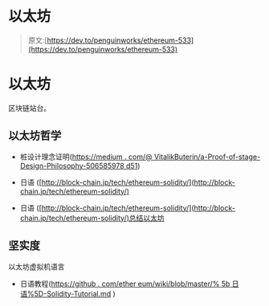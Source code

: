 # 以太坊

> 原文:[https://dev.to/penguinworks/ethereum-533](https://dev.to/penguinworks/ethereum-533)

# [](#ethereum)以太坊

区块链站台。

## [](#ethereum-philosophy)以太坊哲学

*   桩设计理念证明([https://medium . com/@ VitalikButerin/a-Proof-of-stage-Design-Philosophy-506585978 d51](https://medium.com/@VitalikButerin/a-proof-of-stake-design-philosophy-506585978d51))
*   日语
    ([http://block-chain.jp/tech/ethereum-solidity/](http://block-chain.jp/tech/ethereum-solidity/)

*   日语
    ([http://block-chain.jp/tech/ethereum-solidity/](http://block-chain.jp/tech/ethereum-solidity/)总结以太坊

## [](#solidity)坚实度

以太坊虚拟机语言

*   日语教程([https://github . com/ether eum/wiki/blob/master/% 5b 日语%5D-Solidity-Tutorial.md](https://github.com/ethereum/wiki/blob/master/%5BJapanese%5D-Solidity-Tutorial.md) )